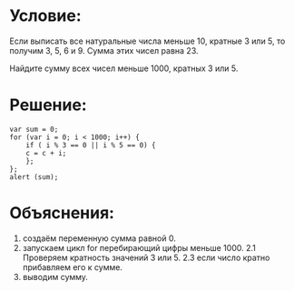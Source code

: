 # Условие:
Если выписать все натуральные числа меньше 10, кратные 3 или 5, то получим 3, 5, 6 и 9. Сумма этих чисел равна 23.

Найдите сумму всех чисел меньше 1000, кратных 3 или 5.
# Решение:
``` JS
var sum = 0;
for (var i = 0; i < 1000; i++) {
    if ( i % 3 == 0 || i % 5 == 0) {
    c = c + i;
    };
};
alert (sum);
```
# Объяснения:
1. создаём переменную сумма равной 0.
2. запускаем цикл for  перебирающий цифры меньше 1000.
    2.1 Проверяем кратность значений 3 или 5.
    2.3 если число кратно прибавляем его к сумме.
3. выводим сумму.
